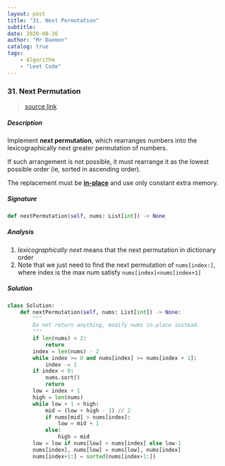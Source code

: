 ```yaml
---
layout: post
title: "31. Next Permutation"    
subtitle:   
date: 2020-08-26
author: "Mr Daemon"
catalog: true
tags:
    - Algorithm
    - "Leet Code"
---
```


### 31. Next Permutation

> [source link](https://leetcode.com/problems/next-permutation/)

##### Description

Implement **next permutation**, which rearranges numbers into the lexicographically next greater permutation of numbers.

If such arrangement is not possible, it must rearrange it as the lowest possible order (ie, sorted in ascending order).

The replacement must be **[in-place](http://en.wikipedia.org/wiki/In-place_algorithm)** and use only constant extra memory.

##### Signature

```python
def nextPermutation(self, nums: List[int]) -> None
```

##### Analysis

1. *lexicographically next* means that the next permutation in dictionary order
2. Note that we just need to find the next permutation of `nums[index:]`, where index is the max num satisfy `nums[index]<nums[index+1]`

##### Solution

```python
class Solution:
    def nextPermutation(self, nums: List[int]) -> None:
        """
        Do not return anything, modify nums in-place instead.
        """
        if len(nums) < 2:
            return
        index = len(nums) - 2
        while index >= 0 and nums[index] >= nums[index + 1]:
            index -= 1
        if index < 0:
            nums.sort()
            return
        low = index + 1
        high = len(nums)
        while low + 1 < high:
            mid = (low + high - 1) // 2
            if nums[mid] > nums[index]:
                low = mid + 1
            else:
                high = mid
        low = low if nums[low] > nums[index] else low-1
        nums[index], nums[low] = nums[low], nums[index]
        nums[index+1:] = sorted(nums[index+1:])
```

